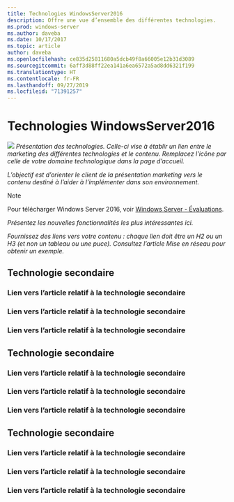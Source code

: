 ```yaml
---
title: Technologies WindowsServer2016
description: Offre une vue d’ensemble des différentes technologies.
ms.prod: windows-server
ms.author: daveba
ms.date: 10/17/2017
ms.topic: article
author: daveba
ms.openlocfilehash: ce835d25811680a5dcb49f8a66005e12b31d3089
ms.sourcegitcommit: 6aff3d88ff22ea141a6ea6572a5ad8dd6321f199
ms.translationtype: HT
ms.contentlocale: fr-FR
ms.lasthandoff: 09/27/2019
ms.locfileid: "71391257"
---
```

# <a name="technology-in-windows-server-2016"></a>Technologies WindowsServer2016 

<img src="media/6-networking.png" style='align:left'> *Présentation des technologies. Celle-ci vise à établir un lien entre le marketing des différentes technologies et le contenu. Remplacez l’icône par celle de votre domaine technologique dans la page d’accueil.*

*L’objectif est d’orienter le client de la présentation marketing vers le contenu destiné à l’aider à l’implémenter dans son environnement.*



>[!Note]
> Pour télécharger Windows Server 2016, voir [Windows Server - Évaluations](https://www.microsoft.com/evalcenter/evaluate-windows-server-2016).

*Présentez les nouvelles fonctionnalités les plus intéressantes ici.*

*Fournissez des liens vers votre contenu : chaque lien doit être un H2 ou un H3 (et non un tableau ou une puce). Consultez l’article Mise en réseau pour obtenir un exemple.*
## <a name="sub-technology"></a>Technologie secondaire

### <a name="link-to-article-about-sub-technology"></a>Lien vers l’article relatif à la technologie secondaire

### <a name="link-to-article-about-sub-technology"></a>Lien vers l’article relatif à la technologie secondaire

### <a name="link-to-article-about-sub-technology"></a>Lien vers l’article relatif à la technologie secondaire

## <a name="sub-technology"></a>Technologie secondaire

### <a name="link-to-article-about-sub-technology"></a>Lien vers l’article relatif à la technologie secondaire

### <a name="link-to-article-about-sub-technology"></a>Lien vers l’article relatif à la technologie secondaire

### <a name="link-to-article-about-sub-technology"></a>Lien vers l’article relatif à la technologie secondaire
## <a name="sub-technology"></a>Technologie secondaire

### <a name="link-to-article-about-sub-technology"></a>Lien vers l’article relatif à la technologie secondaire

### <a name="link-to-article-about-sub-technology"></a>Lien vers l’article relatif à la technologie secondaire

### <a name="link-to-article-about-sub-technology"></a>Lien vers l’article relatif à la technologie secondaire
